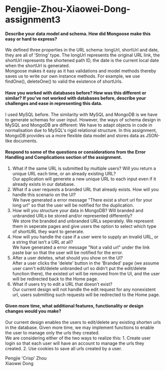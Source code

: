 # Pengjie-Zhou-Xiaowei-Dong-assignment3



#### Describe your data model and schema. How did Mongoose make this easy or hard to express?
We defined three properties in the URL schema: longUrl, shortUrl and date, they are all of 'String' type. The longUrl represents the original URL link, the shortUrl represents the shortened path ID, the date is the current local date when the shortUrl is generated.<br>
Mongoose makes it easy as it has validations and model methods thereby saves us to write our own instance methods. For example, we use findOne(), deleteOne() to valid the existence of shortUrls.

#### Have you worked with databases before? How was this different or similar? If you’ve not worked with databases before, describe your challenges and ease in representing this data.
I used MySQL before. The similarity with MySQL and MongoDB is we have to generate schemas for user input. However, the ways of schema design in MySQL and MongoDB are different: We have to adapt objects in code in normalisation due to MySQL's rigid relational structure. In this assignment, MongoDB provides us a more flexible data model and stores data as JSON-like documents. 

#### Respond to some of the questions or considerations from the Error Handling and Complications section of the assignment.
1. What if the same URL is submitted by multiple users?  Will you return a unique URL each time, or an already existing URL?<br>
   Our application will generete a new unique URL to each input even if it already exists in our database.<br>
2. What if a user requests a branded URL that already exists.  How will you handle this scenario on the UI?<br>
   We have generated a error message "There exist a short url for your long url" so that the user will be notified for the duplication.<br>
3. How will you structure your data in MongoDB?  Will branded and unbranded URLs be stored and/or represented differently? <br>
   We store the branded and unbranded URLs seperately. We represent them in seperate pages and give users the option to select which type of shortURL they want to generate.<br>
4. How will you handle the case if a user were to supply an invalid URL, or a string that isn’t a URL at all? <br>
   We have generated a error message "Not a valid url" under the link paste bar so that the user will be notified for the error.<br>
5. After a user deletes, what should you show on the UI? <br>
   After a user clicks the 'delete' button in the 'Branded' page (we assume user cann't edit/delete unbranded url so didn't put the edit/delete function there), the   existed url will be removed from the UI, and the user will be redirected back to the Home page.<br>
6. What if users try to edit a URL that doesn’t exist? <br>
   Our current design will not handle the edit request for any nonexistent url, users submitting such requests will be redirected to the Home page.<br>

#### Given more time, what additional features, functionality or design changes would you make?
Our current design enables the users to edit/delete any existing shorten urls in the database. Given more time, we may implement functions to enable the user to manage only the urls they created. <br>
We are considering either of the two ways to realize this: 1. Create user login so that each user will have an account to manage the urls they created. 2. Use cookies to save all urls created by a user. <br>




Pengjie 'Crisp' Zhou <br>
Xiaowei Dong

